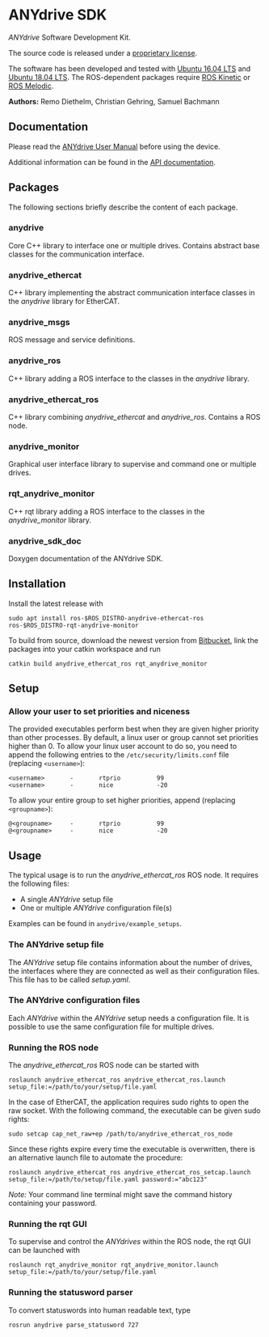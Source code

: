 # ANYdrive SDK

*ANYdrive* Software Development Kit.

The source code is released under a [proprietary license](LICENSE).

The software has been developed and tested with [Ubuntu 16.04 LTS](http://www.releases.ubuntu.com/16.04/) and [Ubuntu 18.04 LTS](http://www.releases.ubuntu.com/18.04/).
The ROS-dependent packages require [ROS Kinetic](http://wiki.ros.org/kinetic) or [ROS Melodic](http://wiki.ros.org/melodic).

**Authors:** Remo Diethelm, Christian Gehring, Samuel Bachmann

## Documentation

Please read the [ANYdrive User Manual](https://anybotics-anydrive-doc.readthedocs-hosted.com/en/latest/index.html) before using the device.

Additional information can be found in the [API documentation](https://docs.leggedrobotics.com/anydrive_sdk_doc/).

## Packages

The following sections briefly describe the content of each package.

### anydrive

Core C++ library to interface one or multiple drives.
Contains abstract base classes for the communication interface.

### anydrive_ethercat

C++ library implementing the abstract communication interface classes in the *anydrive* library for EtherCAT.

### anydrive_msgs

ROS message and service definitions.

### anydrive_ros

C++ library adding a ROS interface to the classes in the *anydrive* library.

### anydrive_ethercat_ros

C++ library combining *anydrive_ethercat* and *anydrive_ros*.
Contains a ROS node.

### anydrive_monitor

Graphical user interface library to supervise and command one or multiple drives.

### rqt_anydrive_monitor

C++ rqt library adding a ROS interface to the classes in the *anydrive_monitor* library.

### anydrive_sdk_doc

Doxygen documentation of the ANYdrive SDK.


## Installation

Install the latest release with
```
sudo apt install ros-$ROS_DISTRO-anydrive-ethercat-ros ros-$ROS_DISTRO-rqt-anydrive-monitor
```

To build from source, download the newest version from [Bitbucket](https://bitbucket.org/leggedrobotics/anydrive_sdk),
link the packages into your catkin workspace and run
```
catkin build anydrive_ethercat_ros rqt_anydrive_monitor
```

## Setup

### Allow your user to set priorities and niceness

The provided executables perform best when they are given higher priority than other processes.
By default, a linux user or group cannot set priorities higher than 0.
To allow your linux user account to do so, you need to append the following entries to the ``/etc/security/limits.conf`` file (replacing ``<username>``):

```
<username>       -       rtprio          99
<username>       -       nice            -20
```

To allow your entire group to set higher priorities, append (replacing ``<groupname>``):

```
@<groupname>     -       rtprio          99
@<groupname>     -       nice            -20
```

## Usage

The typical usage is to run the *anydrive_ethercat_ros* ROS node.
It requires the following files:

- A single *ANYdrive* setup file
- One or multiple *ANYdrive* configuration file(s)

Examples can be found in ``anydrive/example_setups``.

### The ANYdrive setup file

The *ANYdrive* setup file contains information about the number of drives, the interfaces where they are connected as well as their configuration files.
This file has to be called *setup.yaml*.

### The ANYdrive configuration files

Each *ANYdrive* within the *ANYdrive* setup needs a configuration file.
It is possible to use the same configuration file for multiple drives.

### Running the ROS node

The *anydrive_ethercat_ros* ROS node can be started with
```
roslaunch anydrive_ethercat_ros anydrive_ethercat_ros.launch setup_file:=/path/to/your/setup/file.yaml
```

In the case of EtherCAT, the application requires sudo rights to open the raw socket.
With the following command, the executable can be given sudo rights:
```
sudo setcap cap_net_raw+ep /path/to/anydrive_ethercat_ros_node
```

Since these rights expire every time the executable is overwritten, there is an alternative launch file to automate the procedure:
```
roslaunch anydrive_ethercat_ros anydrive_ethercat_ros_setcap.launch setup_file:=/path/to/setup/file.yaml password:="abc123"
```

*Note:* Your command line terminal might save the command history containing your password.

### Running the rqt GUI

To supervise and control the *ANYdrives* within the ROS node, the rqt GUI can be launched with
```
roslaunch rqt_anydrive_monitor rqt_anydrive_monitor.launch setup_file:=/path/to/your/setup/file.yaml
```

### Running the statusword parser

To convert statuswords into human readable text, type
```
rosrun anydrive parse_statusword 727
```
